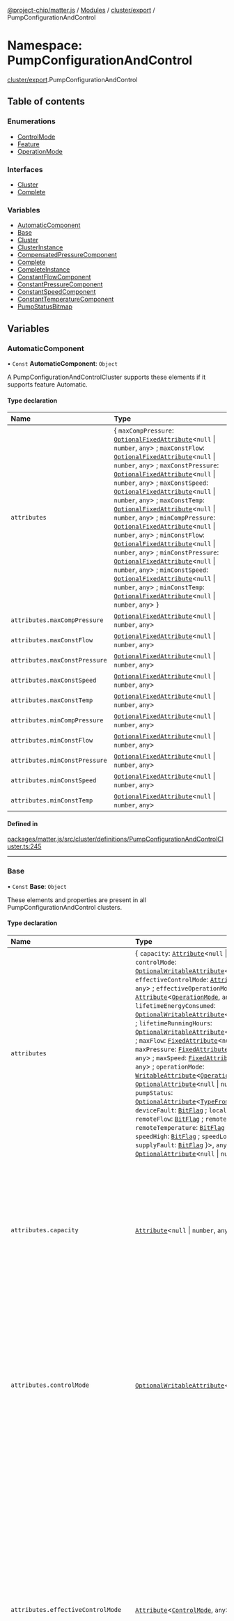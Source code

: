 [@project-chip/matter.js](../README.md) / [Modules](../modules.md) / [cluster/export](cluster_export.md) / PumpConfigurationAndControl

# Namespace: PumpConfigurationAndControl

[cluster/export](cluster_export.md).PumpConfigurationAndControl

## Table of contents

### Enumerations

- [ControlMode](../enums/cluster_export.PumpConfigurationAndControl.ControlMode.md)
- [Feature](../enums/cluster_export.PumpConfigurationAndControl.Feature.md)
- [OperationMode](../enums/cluster_export.PumpConfigurationAndControl.OperationMode.md)

### Interfaces

- [Cluster](../interfaces/cluster_export.PumpConfigurationAndControl.Cluster.md)
- [Complete](../interfaces/cluster_export.PumpConfigurationAndControl.Complete.md)

### Variables

- [AutomaticComponent](cluster_export.PumpConfigurationAndControl.md#automaticcomponent)
- [Base](cluster_export.PumpConfigurationAndControl.md#base)
- [Cluster](cluster_export.PumpConfigurationAndControl.md#cluster)
- [ClusterInstance](cluster_export.PumpConfigurationAndControl.md#clusterinstance)
- [CompensatedPressureComponent](cluster_export.PumpConfigurationAndControl.md#compensatedpressurecomponent)
- [Complete](cluster_export.PumpConfigurationAndControl.md#complete)
- [CompleteInstance](cluster_export.PumpConfigurationAndControl.md#completeinstance)
- [ConstantFlowComponent](cluster_export.PumpConfigurationAndControl.md#constantflowcomponent)
- [ConstantPressureComponent](cluster_export.PumpConfigurationAndControl.md#constantpressurecomponent)
- [ConstantSpeedComponent](cluster_export.PumpConfigurationAndControl.md#constantspeedcomponent)
- [ConstantTemperatureComponent](cluster_export.PumpConfigurationAndControl.md#constanttemperaturecomponent)
- [PumpStatusBitmap](cluster_export.PumpConfigurationAndControl.md#pumpstatusbitmap)

## Variables

### AutomaticComponent

• `Const` **AutomaticComponent**: `Object`

A PumpConfigurationAndControlCluster supports these elements if it supports feature Automatic.

#### Type declaration

| Name | Type |
| :------ | :------ |
| `attributes` | \{ `maxCompPressure`: [`OptionalFixedAttribute`](../interfaces/cluster_export.OptionalFixedAttribute.md)\<``null`` \| `number`, `any`\> ; `maxConstFlow`: [`OptionalFixedAttribute`](../interfaces/cluster_export.OptionalFixedAttribute.md)\<``null`` \| `number`, `any`\> ; `maxConstPressure`: [`OptionalFixedAttribute`](../interfaces/cluster_export.OptionalFixedAttribute.md)\<``null`` \| `number`, `any`\> ; `maxConstSpeed`: [`OptionalFixedAttribute`](../interfaces/cluster_export.OptionalFixedAttribute.md)\<``null`` \| `number`, `any`\> ; `maxConstTemp`: [`OptionalFixedAttribute`](../interfaces/cluster_export.OptionalFixedAttribute.md)\<``null`` \| `number`, `any`\> ; `minCompPressure`: [`OptionalFixedAttribute`](../interfaces/cluster_export.OptionalFixedAttribute.md)\<``null`` \| `number`, `any`\> ; `minConstFlow`: [`OptionalFixedAttribute`](../interfaces/cluster_export.OptionalFixedAttribute.md)\<``null`` \| `number`, `any`\> ; `minConstPressure`: [`OptionalFixedAttribute`](../interfaces/cluster_export.OptionalFixedAttribute.md)\<``null`` \| `number`, `any`\> ; `minConstSpeed`: [`OptionalFixedAttribute`](../interfaces/cluster_export.OptionalFixedAttribute.md)\<``null`` \| `number`, `any`\> ; `minConstTemp`: [`OptionalFixedAttribute`](../interfaces/cluster_export.OptionalFixedAttribute.md)\<``null`` \| `number`, `any`\>  } |
| `attributes.maxCompPressure` | [`OptionalFixedAttribute`](../interfaces/cluster_export.OptionalFixedAttribute.md)\<``null`` \| `number`, `any`\> |
| `attributes.maxConstFlow` | [`OptionalFixedAttribute`](../interfaces/cluster_export.OptionalFixedAttribute.md)\<``null`` \| `number`, `any`\> |
| `attributes.maxConstPressure` | [`OptionalFixedAttribute`](../interfaces/cluster_export.OptionalFixedAttribute.md)\<``null`` \| `number`, `any`\> |
| `attributes.maxConstSpeed` | [`OptionalFixedAttribute`](../interfaces/cluster_export.OptionalFixedAttribute.md)\<``null`` \| `number`, `any`\> |
| `attributes.maxConstTemp` | [`OptionalFixedAttribute`](../interfaces/cluster_export.OptionalFixedAttribute.md)\<``null`` \| `number`, `any`\> |
| `attributes.minCompPressure` | [`OptionalFixedAttribute`](../interfaces/cluster_export.OptionalFixedAttribute.md)\<``null`` \| `number`, `any`\> |
| `attributes.minConstFlow` | [`OptionalFixedAttribute`](../interfaces/cluster_export.OptionalFixedAttribute.md)\<``null`` \| `number`, `any`\> |
| `attributes.minConstPressure` | [`OptionalFixedAttribute`](../interfaces/cluster_export.OptionalFixedAttribute.md)\<``null`` \| `number`, `any`\> |
| `attributes.minConstSpeed` | [`OptionalFixedAttribute`](../interfaces/cluster_export.OptionalFixedAttribute.md)\<``null`` \| `number`, `any`\> |
| `attributes.minConstTemp` | [`OptionalFixedAttribute`](../interfaces/cluster_export.OptionalFixedAttribute.md)\<``null`` \| `number`, `any`\> |

#### Defined in

[packages/matter.js/src/cluster/definitions/PumpConfigurationAndControlCluster.ts:245](https://github.com/project-chip/matter.js/blob/0c058ae17fdba4c0b89b8b13c309011d51782299/packages/matter.js/src/cluster/definitions/PumpConfigurationAndControlCluster.ts#L245)

___

### Base

• `Const` **Base**: `Object`

These elements and properties are present in all PumpConfigurationAndControl clusters.

#### Type declaration

| Name | Type | Description |
| :------ | :------ | :------ |
| `attributes` | \{ `capacity`: [`Attribute`](../interfaces/cluster_export.Attribute.md)\<``null`` \| `number`, `any`\> ; `controlMode`: [`OptionalWritableAttribute`](../interfaces/cluster_export.OptionalWritableAttribute.md)\<[`ControlMode`](../enums/cluster_export.PumpConfigurationAndControl.ControlMode.md), `any`\> ; `effectiveControlMode`: [`Attribute`](../interfaces/cluster_export.Attribute.md)\<[`ControlMode`](../enums/cluster_export.PumpConfigurationAndControl.ControlMode.md), `any`\> ; `effectiveOperationMode`: [`Attribute`](../interfaces/cluster_export.Attribute.md)\<[`OperationMode`](../enums/cluster_export.PumpConfigurationAndControl.OperationMode.md), `any`\> ; `lifetimeEnergyConsumed`: [`OptionalWritableAttribute`](../interfaces/cluster_export.OptionalWritableAttribute.md)\<``null`` \| `number`, `any`\> ; `lifetimeRunningHours`: [`OptionalWritableAttribute`](../interfaces/cluster_export.OptionalWritableAttribute.md)\<``null`` \| `number`, `any`\> ; `maxFlow`: [`FixedAttribute`](../interfaces/cluster_export.FixedAttribute.md)\<``null`` \| `number`, `any`\> ; `maxPressure`: [`FixedAttribute`](../interfaces/cluster_export.FixedAttribute.md)\<``null`` \| `number`, `any`\> ; `maxSpeed`: [`FixedAttribute`](../interfaces/cluster_export.FixedAttribute.md)\<``null`` \| `number`, `any`\> ; `operationMode`: [`WritableAttribute`](../interfaces/cluster_export.WritableAttribute.md)\<[`OperationMode`](../enums/cluster_export.PumpConfigurationAndControl.OperationMode.md), `any`\> ; `power`: [`OptionalAttribute`](../interfaces/cluster_export.OptionalAttribute.md)\<``null`` \| `number`, `any`\> ; `pumpStatus`: [`OptionalAttribute`](../interfaces/cluster_export.OptionalAttribute.md)\<[`TypeFromPartialBitSchema`](schema_export.md#typefrompartialbitschema)\<\{ `deviceFault`: [`BitFlag`](schema_export.md#bitflag) ; `localOverride`: [`BitFlag`](schema_export.md#bitflag) ; `remoteFlow`: [`BitFlag`](schema_export.md#bitflag) ; `remotePressure`: [`BitFlag`](schema_export.md#bitflag) ; `remoteTemperature`: [`BitFlag`](schema_export.md#bitflag) ; `running`: [`BitFlag`](schema_export.md#bitflag) ; `speedHigh`: [`BitFlag`](schema_export.md#bitflag) ; `speedLow`: [`BitFlag`](schema_export.md#bitflag) ; `supplyFault`: [`BitFlag`](schema_export.md#bitflag)  }\>, `any`\> ; `speed`: [`OptionalAttribute`](../interfaces/cluster_export.OptionalAttribute.md)\<``null`` \| `number`, `any`\>  } | - |
| `attributes.capacity` | [`Attribute`](../interfaces/cluster_export.Attribute.md)\<``null`` \| `number`, `any`\> | This attribute specifies the actual capacity of the pump as a percentage of the effective maximum setpoint value. It is updated dynamically as the speed of the pump changes. If the value is not available (the measurement or estimation of the speed is done in the pump), this attribute will indicate the null value. Valid range is 0 % to 163.835% (0.005 % granularity). Although this attribute is a signed value, values of capacity less than zero have no physical meaning. **`See`** MatterSpecification.v11.Cluster § 4.2.7.17 |
| `attributes.controlMode` | [`OptionalWritableAttribute`](../interfaces/cluster_export.OptionalWritableAttribute.md)\<[`ControlMode`](../enums/cluster_export.PumpConfigurationAndControl.ControlMode.md), `any`\> | This attribute specifies the control mode of the pump as defined in ControlModeEnum. See the OperationMode attribute for a detailed description of the operation and control of the pump. ControlMode may be changed at any time, even when the pump is running. The behavior of the pump at the point of changing is vendor-specific. In the case a device does not support a specific control mode, the write interaction to this attribute with an unsupported control mode value shall be ignored and a response containing the status of CONSTRAINT_ERROR shall be returned. **`See`** MatterSpecification.v11.Cluster § 4.2.7.23 |
| `attributes.effectiveControlMode` | [`Attribute`](../interfaces/cluster_export.Attribute.md)\<[`ControlMode`](../enums/cluster_export.PumpConfigurationAndControl.ControlMode.md), `any`\> | This attribute specifies the current effective control mode of the pump as defined in ControlModeEnum. This attribute contains the control mode that currently applies to the pump. It will have the value of the ControlMode attribute, unless one of the following points are true: • The ControlMode attribute is set to Automatic. In this case, the value of the EffectiveControlMode shall match the behavior of the pump. • A remote sensor is used as the sensor for regulation of the pump. In this case, EffectiveControlMode will display ConstantPressure, ConstantFlow or ConstantTemperature if the remote sensor is a pressure sensor, a flow sensor or a temperature sensor respectively, regardless of the value of the ControlMode attribute. In case the ControlMode attribute is not included on the device and no remote sensors are connected, the value of the EffectiveControlMode shall match the vendor-specific behavior of the pump. See OperationMode and ControlMode attributes for detailed a description of the operation and control of the pump. **`See`** MatterSpecification.v11.Cluster § 4.2.7.16 |
| `attributes.effectiveOperationMode` | [`Attribute`](../interfaces/cluster_export.Attribute.md)\<[`OperationMode`](../enums/cluster_export.PumpConfigurationAndControl.OperationMode.md), `any`\> | This attribute specifies current effective operation mode of the pump as defined in OperationModeEnum. The value of the EffectiveOperationMode attribute is the same as the OperationMode attribute, unless one of the following points are true: • The pump is physically set to run with the local settings • The LocalOverride bit in the PumpStatus attribute is set, See OperationMode and ControlMode attributes for a detailed description of the operation and control of the pump. **`See`** MatterSpecification.v11.Cluster § 4.2.7.15 |
| `attributes.lifetimeEnergyConsumed` | [`OptionalWritableAttribute`](../interfaces/cluster_export.OptionalWritableAttribute.md)\<``null`` \| `number`, `any`\> | This attribute specifies the accumulated energy consumption of the pump through the entire lifetime of the pump in kWh. The value of the LifetimeEnergyConsumed attribute is updated dynamically as the energy consumption of the pump increases. If LifetimeEnergyConsumed rises above maximum value it “rolls over” and starts at 0 (zero). This attribute is writeable, in order to allow setting to an appropriate value after maintenance. Valid range is 0 kWh to 4,294,967,294 kWh. This attribute shall be null if the value is unknown. **`See`** MatterSpecification.v11.Cluster § 4.2.7.21 |
| `attributes.lifetimeRunningHours` | [`OptionalWritableAttribute`](../interfaces/cluster_export.OptionalWritableAttribute.md)\<``null`` \| `number`, `any`\> | This attribute specifies the accumulated number of hours that the pump has been powered and the motor has been running. It is updated dynamically as it increases. It is preserved over power cycles of the pump. If LifeTimeRunningHours rises above maximum value it “rolls over” and starts at 0 (zero). This attribute is writeable, in order to allow setting to an appropriate value after maintenance. If the value is not available, this attribute will indicate the null value. Valid range is 0 to 16,777,214 hrs. **`See`** MatterSpecification.v11.Cluster § 4.2.7.19 |
| `attributes.maxFlow` | [`FixedAttribute`](../interfaces/cluster_export.FixedAttribute.md)\<``null`` \| `number`, `any`\> | This attribute specifies the maximum flow the pump can achieve. It is a physical limit, and does not apply to any specific control mode or operation mode. Valid range is 0 m/h to 6,553.4 m/h (steps of 0.1 m/h). This attribute shall be null if the value is invalid. **`See`** MatterSpecification.v11.Cluster § 4.2.7.3 |
| `attributes.maxPressure` | [`FixedAttribute`](../interfaces/cluster_export.FixedAttribute.md)\<``null`` \| `number`, `any`\> | This attribute specifies the maximum pressure the pump can achieve. It is a physical limit, and does not apply to any specific control mode or operation mode. Valid range is -3,276.7 kPa to 3,276.7 kPa (steps of 0.1 kPa). This attribute shall be null if the value is invalid. **`See`** MatterSpecification.v11.Cluster § 4.2.7.1 |
| `attributes.maxSpeed` | [`FixedAttribute`](../interfaces/cluster_export.FixedAttribute.md)\<``null`` \| `number`, `any`\> | This attribute specifies the maximum speed the pump can achieve. It is a physical limit, and does not apply to any specific control mode or operation mode. Valid range is 0 to 65,534 RPM (steps of 1 RPM). This attribute shall be null if the value is invalid. **`See`** MatterSpecification.v11.Cluster § 4.2.7.2 |
| `attributes.operationMode` | [`WritableAttribute`](../interfaces/cluster_export.WritableAttribute.md)\<[`OperationMode`](../enums/cluster_export.PumpConfigurationAndControl.OperationMode.md), `any`\> | This attribute specifies the operation mode of the pump as defined in OperationModeEnum. The actual operating mode of the pump is a result of the setting of the attributes OperationMode, ControlMode and the optional connection of a remote sensor. The operation and control is prioritized as shown in the scheme below: Priority Scheme of Pump Operation and Control If this attribute is Maximum, Minimum or Local, the OperationMode attribute decides how the pump is operated. If this attribute is Normal and a remote sensor is connected to the pump, the type of the remote sensor decides the control mode of the pump. A connected remote pressure sensor will make the pump run in control mode Constant pressure and vice versa for flow and temperature type sensors. This is regardless of the setting of the ControlMode attribute. If this attribute is Normal and no remote sensor is connected, the control mode of the pump is decided by the ControlMode attribute. OperationMode may be changed at any time, even when the pump is running. The behavior of the pump at the point of changing the value of this attribute is vendor-specific. In the case a device does not support a specific operation mode, the write interaction to this attribute with an unsupported operation mode value shall be ignored and a response containing the status of CONSTRAINT_ERROR shall be returned. **`See`** MatterSpecification.v11.Cluster § 4.2.7.22 |
| `attributes.power` | [`OptionalAttribute`](../interfaces/cluster_export.OptionalAttribute.md)\<``null`` \| `number`, `any`\> | This attribute specifies the actual power consumption of the pump in Watts. The value of this attribute is updated dynamically as the power consumption of the pump changes. This attribute is read only. If the value is not available (the measurement of power consumption is not done in the pump), this attribute will indicate the null value. Valid range is 0 to 16,777,214 Watts. **`See`** MatterSpecification.v11.Cluster § 4.2.7.20 |
| `attributes.pumpStatus` | [`OptionalAttribute`](../interfaces/cluster_export.OptionalAttribute.md)\<[`TypeFromPartialBitSchema`](schema_export.md#typefrompartialbitschema)\<\{ `deviceFault`: [`BitFlag`](schema_export.md#bitflag) ; `localOverride`: [`BitFlag`](schema_export.md#bitflag) ; `remoteFlow`: [`BitFlag`](schema_export.md#bitflag) ; `remotePressure`: [`BitFlag`](schema_export.md#bitflag) ; `remoteTemperature`: [`BitFlag`](schema_export.md#bitflag) ; `running`: [`BitFlag`](schema_export.md#bitflag) ; `speedHigh`: [`BitFlag`](schema_export.md#bitflag) ; `speedLow`: [`BitFlag`](schema_export.md#bitflag) ; `supplyFault`: [`BitFlag`](schema_export.md#bitflag)  }\>, `any`\> | This attribute specifies the activity status of the pump functions as listed in PumpStatusBitmap. Where a pump controller function is active, the corresponding bit shall be set to 1. Where a pump controller function is not active, the corresponding bit shall be set to 0. **`See`** MatterSpecification.v11.Cluster § 4.2.7.14 |
| `attributes.speed` | [`OptionalAttribute`](../interfaces/cluster_export.OptionalAttribute.md)\<``null`` \| `number`, `any`\> | This attribute specifies the actual speed of the pump measured in RPM. It is updated dynamically as the speed of the pump changes. If the value is not available (the measurement or estimation of the speed is done in the pump), this attribute will indicate the null value. Valid range is 0 to 65.534 RPM. **`See`** MatterSpecification.v11.Cluster § 4.2.7.18 |
| `events` | \{ `airDetection`: [`OptionalEvent`](../interfaces/cluster_export.OptionalEvent.md)\<`void`, `any`\> ; `dryRunning`: [`OptionalEvent`](../interfaces/cluster_export.OptionalEvent.md)\<`void`, `any`\> ; `electronicFatalFailure`: [`OptionalEvent`](../interfaces/cluster_export.OptionalEvent.md)\<`void`, `any`\> ; `electronicNonFatalFailure`: [`OptionalEvent`](../interfaces/cluster_export.OptionalEvent.md)\<`void`, `any`\> ; `electronicTemperatureHigh`: [`OptionalEvent`](../interfaces/cluster_export.OptionalEvent.md)\<`void`, `any`\> ; `generalFault`: [`OptionalEvent`](../interfaces/cluster_export.OptionalEvent.md)\<`void`, `any`\> ; `leakage`: [`OptionalEvent`](../interfaces/cluster_export.OptionalEvent.md)\<`void`, `any`\> ; `motorTemperatureHigh`: [`OptionalEvent`](../interfaces/cluster_export.OptionalEvent.md)\<`void`, `any`\> ; `powerMissingPhase`: [`OptionalEvent`](../interfaces/cluster_export.OptionalEvent.md)\<`void`, `any`\> ; `pumpBlocked`: [`OptionalEvent`](../interfaces/cluster_export.OptionalEvent.md)\<`void`, `any`\> ; `pumpMotorFatalFailure`: [`OptionalEvent`](../interfaces/cluster_export.OptionalEvent.md)\<`void`, `any`\> ; `sensorFailure`: [`OptionalEvent`](../interfaces/cluster_export.OptionalEvent.md)\<`void`, `any`\> ; `supplyVoltageHigh`: [`OptionalEvent`](../interfaces/cluster_export.OptionalEvent.md)\<`void`, `any`\> ; `supplyVoltageLow`: [`OptionalEvent`](../interfaces/cluster_export.OptionalEvent.md)\<`void`, `any`\> ; `systemPressureHigh`: [`OptionalEvent`](../interfaces/cluster_export.OptionalEvent.md)\<`void`, `any`\> ; `systemPressureLow`: [`OptionalEvent`](../interfaces/cluster_export.OptionalEvent.md)\<`void`, `any`\> ; `turbineOperation`: [`OptionalEvent`](../interfaces/cluster_export.OptionalEvent.md)\<`void`, `any`\>  } | - |
| `events.airDetection` | [`OptionalEvent`](../interfaces/cluster_export.OptionalEvent.md)\<`void`, `any`\> | **`See`** MatterSpecification.v11.Cluster § 4.2.8 |
| `events.dryRunning` | [`OptionalEvent`](../interfaces/cluster_export.OptionalEvent.md)\<`void`, `any`\> | **`See`** MatterSpecification.v11.Cluster § 4.2.8 |
| `events.electronicFatalFailure` | [`OptionalEvent`](../interfaces/cluster_export.OptionalEvent.md)\<`void`, `any`\> | **`See`** MatterSpecification.v11.Cluster § 4.2.8 |
| `events.electronicNonFatalFailure` | [`OptionalEvent`](../interfaces/cluster_export.OptionalEvent.md)\<`void`, `any`\> | **`See`** MatterSpecification.v11.Cluster § 4.2.8 |
| `events.electronicTemperatureHigh` | [`OptionalEvent`](../interfaces/cluster_export.OptionalEvent.md)\<`void`, `any`\> | **`See`** MatterSpecification.v11.Cluster § 4.2.8 |
| `events.generalFault` | [`OptionalEvent`](../interfaces/cluster_export.OptionalEvent.md)\<`void`, `any`\> | **`See`** MatterSpecification.v11.Cluster § 4.2.8 |
| `events.leakage` | [`OptionalEvent`](../interfaces/cluster_export.OptionalEvent.md)\<`void`, `any`\> | **`See`** MatterSpecification.v11.Cluster § 4.2.8 |
| `events.motorTemperatureHigh` | [`OptionalEvent`](../interfaces/cluster_export.OptionalEvent.md)\<`void`, `any`\> | **`See`** MatterSpecification.v11.Cluster § 4.2.8 |
| `events.powerMissingPhase` | [`OptionalEvent`](../interfaces/cluster_export.OptionalEvent.md)\<`void`, `any`\> | **`See`** MatterSpecification.v11.Cluster § 4.2.8 |
| `events.pumpBlocked` | [`OptionalEvent`](../interfaces/cluster_export.OptionalEvent.md)\<`void`, `any`\> | **`See`** MatterSpecification.v11.Cluster § 4.2.8 |
| `events.pumpMotorFatalFailure` | [`OptionalEvent`](../interfaces/cluster_export.OptionalEvent.md)\<`void`, `any`\> | **`See`** MatterSpecification.v11.Cluster § 4.2.8 |
| `events.sensorFailure` | [`OptionalEvent`](../interfaces/cluster_export.OptionalEvent.md)\<`void`, `any`\> | **`See`** MatterSpecification.v11.Cluster § 4.2.8 |
| `events.supplyVoltageHigh` | [`OptionalEvent`](../interfaces/cluster_export.OptionalEvent.md)\<`void`, `any`\> | **`See`** MatterSpecification.v11.Cluster § 4.2.8 |
| `events.supplyVoltageLow` | [`OptionalEvent`](../interfaces/cluster_export.OptionalEvent.md)\<`void`, `any`\> | **`See`** MatterSpecification.v11.Cluster § 4.2.8 |
| `events.systemPressureHigh` | [`OptionalEvent`](../interfaces/cluster_export.OptionalEvent.md)\<`void`, `any`\> | **`See`** MatterSpecification.v11.Cluster § 4.2.8 |
| `events.systemPressureLow` | [`OptionalEvent`](../interfaces/cluster_export.OptionalEvent.md)\<`void`, `any`\> | **`See`** MatterSpecification.v11.Cluster § 4.2.8 |
| `events.turbineOperation` | [`OptionalEvent`](../interfaces/cluster_export.OptionalEvent.md)\<`void`, `any`\> | **`See`** MatterSpecification.v11.Cluster § 4.2.8 |
| `extensions` | readonly [\{ `component`: \{ `attributes`: \{ `maxConstPressure`: [`FixedAttribute`](../interfaces/cluster_export.FixedAttribute.md)\<``null`` \| `number`, `any`\> ; `minConstPressure`: [`FixedAttribute`](../interfaces/cluster_export.FixedAttribute.md)\<``null`` \| `number`, `any`\>  }  } = ConstantPressureComponent; `flags`: \{ `constantPressure`: ``true`` = true }  }, \{ `component`: \{ `attributes`: \{ `maxCompPressure`: [`OptionalFixedAttribute`](../interfaces/cluster_export.OptionalFixedAttribute.md)\<``null`` \| `number`, `any`\> ; `maxConstFlow`: [`OptionalFixedAttribute`](../interfaces/cluster_export.OptionalFixedAttribute.md)\<``null`` \| `number`, `any`\> ; `maxConstPressure`: [`OptionalFixedAttribute`](../interfaces/cluster_export.OptionalFixedAttribute.md)\<``null`` \| `number`, `any`\> ; `maxConstSpeed`: [`OptionalFixedAttribute`](../interfaces/cluster_export.OptionalFixedAttribute.md)\<``null`` \| `number`, `any`\> ; `maxConstTemp`: [`OptionalFixedAttribute`](../interfaces/cluster_export.OptionalFixedAttribute.md)\<``null`` \| `number`, `any`\> ; `minCompPressure`: [`OptionalFixedAttribute`](../interfaces/cluster_export.OptionalFixedAttribute.md)\<``null`` \| `number`, `any`\> ; `minConstFlow`: [`OptionalFixedAttribute`](../interfaces/cluster_export.OptionalFixedAttribute.md)\<``null`` \| `number`, `any`\> ; `minConstPressure`: [`OptionalFixedAttribute`](../interfaces/cluster_export.OptionalFixedAttribute.md)\<``null`` \| `number`, `any`\> ; `minConstSpeed`: [`OptionalFixedAttribute`](../interfaces/cluster_export.OptionalFixedAttribute.md)\<``null`` \| `number`, `any`\> ; `minConstTemp`: [`OptionalFixedAttribute`](../interfaces/cluster_export.OptionalFixedAttribute.md)\<``null`` \| `number`, `any`\>  }  } = AutomaticComponent; `flags`: \{ `automatic`: ``true`` = true }  }, \{ `component`: \{ `attributes`: \{ `maxCompPressure`: [`FixedAttribute`](../interfaces/cluster_export.FixedAttribute.md)\<``null`` \| `number`, `any`\> ; `minCompPressure`: [`FixedAttribute`](../interfaces/cluster_export.FixedAttribute.md)\<``null`` \| `number`, `any`\>  }  } = CompensatedPressureComponent; `flags`: \{ `compensatedPressure`: ``true`` = true }  }, \{ `component`: \{ `attributes`: \{ `maxConstSpeed`: [`FixedAttribute`](../interfaces/cluster_export.FixedAttribute.md)\<``null`` \| `number`, `any`\> ; `minConstSpeed`: [`FixedAttribute`](../interfaces/cluster_export.FixedAttribute.md)\<``null`` \| `number`, `any`\>  }  } = ConstantSpeedComponent; `flags`: \{ `constantSpeed`: ``true`` = true }  }, \{ `component`: \{ `attributes`: \{ `maxConstFlow`: [`FixedAttribute`](../interfaces/cluster_export.FixedAttribute.md)\<``null`` \| `number`, `any`\> ; `minConstFlow`: [`FixedAttribute`](../interfaces/cluster_export.FixedAttribute.md)\<``null`` \| `number`, `any`\>  }  } = ConstantFlowComponent; `flags`: \{ `constantFlow`: ``true`` = true }  }, \{ `component`: \{ `attributes`: \{ `maxConstTemp`: [`FixedAttribute`](../interfaces/cluster_export.FixedAttribute.md)\<``null`` \| `number`, `any`\> ; `minConstTemp`: [`FixedAttribute`](../interfaces/cluster_export.FixedAttribute.md)\<``null`` \| `number`, `any`\>  }  } = ConstantTemperatureComponent; `flags`: \{ `constantTemperature`: ``true`` = true }  }, \{ `component`: ``false`` = false; `flags`: \{ `compensatedPressure`: ``false`` = false; `constantFlow`: ``false`` = false; `constantPressure`: ``false`` = false; `constantSpeed`: ``false`` = false; `constantTemperature`: ``false`` = false }  }] | This metadata controls which PumpConfigurationAndControlCluster elements matter.js activates for specific feature combinations. |
| `features` | \{ `automatic`: [`BitFlag`](schema_export.md#bitflag) ; `compensatedPressure`: [`BitFlag`](schema_export.md#bitflag) ; `constantFlow`: [`BitFlag`](schema_export.md#bitflag) ; `constantPressure`: [`BitFlag`](schema_export.md#bitflag) ; `constantSpeed`: [`BitFlag`](schema_export.md#bitflag) ; `constantTemperature`: [`BitFlag`](schema_export.md#bitflag) ; `localOperation`: [`BitFlag`](schema_export.md#bitflag)  } | - |
| `features.automatic` | [`BitFlag`](schema_export.md#bitflag) | Automatic Supports operating in automatic mode |
| `features.compensatedPressure` | [`BitFlag`](schema_export.md#bitflag) | CompensatedPressure Supports operating in compensated pressure mode |
| `features.constantFlow` | [`BitFlag`](schema_export.md#bitflag) | ConstantFlow Supports operating in constant flow mode |
| `features.constantPressure` | [`BitFlag`](schema_export.md#bitflag) | ConstantPressure Supports operating in constant pressure mode |
| `features.constantSpeed` | [`BitFlag`](schema_export.md#bitflag) | ConstantSpeed Supports operating in constant speed mode |
| `features.constantTemperature` | [`BitFlag`](schema_export.md#bitflag) | ConstantTemperature Supports operating in constant temperature mode |
| `features.localOperation` | [`BitFlag`](schema_export.md#bitflag) | LocalOperation Supports operating using local settings |
| `id` | ``512`` | - |
| `name` | ``"PumpConfigurationAndControl"`` | - |
| `revision` | ``4`` | - |

#### Defined in

[packages/matter.js/src/cluster/definitions/PumpConfigurationAndControlCluster.ts:536](https://github.com/project-chip/matter.js/blob/0c058ae17fdba4c0b89b8b13c309011d51782299/packages/matter.js/src/cluster/definitions/PumpConfigurationAndControlCluster.ts#L536)

___

### Cluster

• **Cluster**: [`Cluster`](../interfaces/cluster_export.PumpConfigurationAndControl.Cluster.md)

#### Defined in

[packages/matter.js/src/cluster/definitions/PumpConfigurationAndControlCluster.ts:942](https://github.com/project-chip/matter.js/blob/0c058ae17fdba4c0b89b8b13c309011d51782299/packages/matter.js/src/cluster/definitions/PumpConfigurationAndControlCluster.ts#L942)

[packages/matter.js/src/cluster/definitions/PumpConfigurationAndControlCluster.ts:944](https://github.com/project-chip/matter.js/blob/0c058ae17fdba4c0b89b8b13c309011d51782299/packages/matter.js/src/cluster/definitions/PumpConfigurationAndControlCluster.ts#L944)

___

### ClusterInstance

• `Const` **ClusterInstance**: [`ExtensibleOnly`](../interfaces/cluster_export.MutableCluster.ExtensibleOnly.md)\<\{ `attributes`: \{ `capacity`: [`Attribute`](../interfaces/cluster_export.Attribute.md)\<``null`` \| `number`, `any`\> ; `controlMode`: [`OptionalWritableAttribute`](../interfaces/cluster_export.OptionalWritableAttribute.md)\<[`ControlMode`](../enums/cluster_export.PumpConfigurationAndControl.ControlMode.md), `any`\> ; `effectiveControlMode`: [`Attribute`](../interfaces/cluster_export.Attribute.md)\<[`ControlMode`](../enums/cluster_export.PumpConfigurationAndControl.ControlMode.md), `any`\> ; `effectiveOperationMode`: [`Attribute`](../interfaces/cluster_export.Attribute.md)\<[`OperationMode`](../enums/cluster_export.PumpConfigurationAndControl.OperationMode.md), `any`\> ; `lifetimeEnergyConsumed`: [`OptionalWritableAttribute`](../interfaces/cluster_export.OptionalWritableAttribute.md)\<``null`` \| `number`, `any`\> ; `lifetimeRunningHours`: [`OptionalWritableAttribute`](../interfaces/cluster_export.OptionalWritableAttribute.md)\<``null`` \| `number`, `any`\> ; `maxFlow`: [`FixedAttribute`](../interfaces/cluster_export.FixedAttribute.md)\<``null`` \| `number`, `any`\> ; `maxPressure`: [`FixedAttribute`](../interfaces/cluster_export.FixedAttribute.md)\<``null`` \| `number`, `any`\> ; `maxSpeed`: [`FixedAttribute`](../interfaces/cluster_export.FixedAttribute.md)\<``null`` \| `number`, `any`\> ; `operationMode`: [`WritableAttribute`](../interfaces/cluster_export.WritableAttribute.md)\<[`OperationMode`](../enums/cluster_export.PumpConfigurationAndControl.OperationMode.md), `any`\> ; `power`: [`OptionalAttribute`](../interfaces/cluster_export.OptionalAttribute.md)\<``null`` \| `number`, `any`\> ; `pumpStatus`: [`OptionalAttribute`](../interfaces/cluster_export.OptionalAttribute.md)\<[`TypeFromPartialBitSchema`](schema_export.md#typefrompartialbitschema)\<\{ `deviceFault`: [`BitFlag`](schema_export.md#bitflag) ; `localOverride`: [`BitFlag`](schema_export.md#bitflag) ; `remoteFlow`: [`BitFlag`](schema_export.md#bitflag) ; `remotePressure`: [`BitFlag`](schema_export.md#bitflag) ; `remoteTemperature`: [`BitFlag`](schema_export.md#bitflag) ; `running`: [`BitFlag`](schema_export.md#bitflag) ; `speedHigh`: [`BitFlag`](schema_export.md#bitflag) ; `speedLow`: [`BitFlag`](schema_export.md#bitflag) ; `supplyFault`: [`BitFlag`](schema_export.md#bitflag)  }\>, `any`\> ; `speed`: [`OptionalAttribute`](../interfaces/cluster_export.OptionalAttribute.md)\<``null`` \| `number`, `any`\>  } ; `events`: \{ `airDetection`: [`OptionalEvent`](../interfaces/cluster_export.OptionalEvent.md)\<`void`, `any`\> ; `dryRunning`: [`OptionalEvent`](../interfaces/cluster_export.OptionalEvent.md)\<`void`, `any`\> ; `electronicFatalFailure`: [`OptionalEvent`](../interfaces/cluster_export.OptionalEvent.md)\<`void`, `any`\> ; `electronicNonFatalFailure`: [`OptionalEvent`](../interfaces/cluster_export.OptionalEvent.md)\<`void`, `any`\> ; `electronicTemperatureHigh`: [`OptionalEvent`](../interfaces/cluster_export.OptionalEvent.md)\<`void`, `any`\> ; `generalFault`: [`OptionalEvent`](../interfaces/cluster_export.OptionalEvent.md)\<`void`, `any`\> ; `leakage`: [`OptionalEvent`](../interfaces/cluster_export.OptionalEvent.md)\<`void`, `any`\> ; `motorTemperatureHigh`: [`OptionalEvent`](../interfaces/cluster_export.OptionalEvent.md)\<`void`, `any`\> ; `powerMissingPhase`: [`OptionalEvent`](../interfaces/cluster_export.OptionalEvent.md)\<`void`, `any`\> ; `pumpBlocked`: [`OptionalEvent`](../interfaces/cluster_export.OptionalEvent.md)\<`void`, `any`\> ; `pumpMotorFatalFailure`: [`OptionalEvent`](../interfaces/cluster_export.OptionalEvent.md)\<`void`, `any`\> ; `sensorFailure`: [`OptionalEvent`](../interfaces/cluster_export.OptionalEvent.md)\<`void`, `any`\> ; `supplyVoltageHigh`: [`OptionalEvent`](../interfaces/cluster_export.OptionalEvent.md)\<`void`, `any`\> ; `supplyVoltageLow`: [`OptionalEvent`](../interfaces/cluster_export.OptionalEvent.md)\<`void`, `any`\> ; `systemPressureHigh`: [`OptionalEvent`](../interfaces/cluster_export.OptionalEvent.md)\<`void`, `any`\> ; `systemPressureLow`: [`OptionalEvent`](../interfaces/cluster_export.OptionalEvent.md)\<`void`, `any`\> ; `turbineOperation`: [`OptionalEvent`](../interfaces/cluster_export.OptionalEvent.md)\<`void`, `any`\>  } ; `extensions`: readonly [\{ `component`: \{ `attributes`: \{ `maxConstPressure`: [`FixedAttribute`](../interfaces/cluster_export.FixedAttribute.md)\<``null`` \| `number`, `any`\> ; `minConstPressure`: [`FixedAttribute`](../interfaces/cluster_export.FixedAttribute.md)\<``null`` \| `number`, `any`\>  }  } = ConstantPressureComponent; `flags`: \{ `constantPressure`: ``true`` = true }  }, \{ `component`: \{ `attributes`: \{ `maxCompPressure`: [`OptionalFixedAttribute`](../interfaces/cluster_export.OptionalFixedAttribute.md)\<``null`` \| `number`, `any`\> ; `maxConstFlow`: [`OptionalFixedAttribute`](../interfaces/cluster_export.OptionalFixedAttribute.md)\<``null`` \| `number`, `any`\> ; `maxConstPressure`: [`OptionalFixedAttribute`](../interfaces/cluster_export.OptionalFixedAttribute.md)\<``null`` \| `number`, `any`\> ; `maxConstSpeed`: [`OptionalFixedAttribute`](../interfaces/cluster_export.OptionalFixedAttribute.md)\<``null`` \| `number`, `any`\> ; `maxConstTemp`: [`OptionalFixedAttribute`](../interfaces/cluster_export.OptionalFixedAttribute.md)\<``null`` \| `number`, `any`\> ; `minCompPressure`: [`OptionalFixedAttribute`](../interfaces/cluster_export.OptionalFixedAttribute.md)\<``null`` \| `number`, `any`\> ; `minConstFlow`: [`OptionalFixedAttribute`](../interfaces/cluster_export.OptionalFixedAttribute.md)\<``null`` \| `number`, `any`\> ; `minConstPressure`: [`OptionalFixedAttribute`](../interfaces/cluster_export.OptionalFixedAttribute.md)\<``null`` \| `number`, `any`\> ; `minConstSpeed`: [`OptionalFixedAttribute`](../interfaces/cluster_export.OptionalFixedAttribute.md)\<``null`` \| `number`, `any`\> ; `minConstTemp`: [`OptionalFixedAttribute`](../interfaces/cluster_export.OptionalFixedAttribute.md)\<``null`` \| `number`, `any`\>  }  } = AutomaticComponent; `flags`: \{ `automatic`: ``true`` = true }  }, \{ `component`: \{ `attributes`: \{ `maxCompPressure`: [`FixedAttribute`](../interfaces/cluster_export.FixedAttribute.md)\<``null`` \| `number`, `any`\> ; `minCompPressure`: [`FixedAttribute`](../interfaces/cluster_export.FixedAttribute.md)\<``null`` \| `number`, `any`\>  }  } = CompensatedPressureComponent; `flags`: \{ `compensatedPressure`: ``true`` = true }  }, \{ `component`: \{ `attributes`: \{ `maxConstSpeed`: [`FixedAttribute`](../interfaces/cluster_export.FixedAttribute.md)\<``null`` \| `number`, `any`\> ; `minConstSpeed`: [`FixedAttribute`](../interfaces/cluster_export.FixedAttribute.md)\<``null`` \| `number`, `any`\>  }  } = ConstantSpeedComponent; `flags`: \{ `constantSpeed`: ``true`` = true }  }, \{ `component`: \{ `attributes`: \{ `maxConstFlow`: [`FixedAttribute`](../interfaces/cluster_export.FixedAttribute.md)\<``null`` \| `number`, `any`\> ; `minConstFlow`: [`FixedAttribute`](../interfaces/cluster_export.FixedAttribute.md)\<``null`` \| `number`, `any`\>  }  } = ConstantFlowComponent; `flags`: \{ `constantFlow`: ``true`` = true }  }, \{ `component`: \{ `attributes`: \{ `maxConstTemp`: [`FixedAttribute`](../interfaces/cluster_export.FixedAttribute.md)\<``null`` \| `number`, `any`\> ; `minConstTemp`: [`FixedAttribute`](../interfaces/cluster_export.FixedAttribute.md)\<``null`` \| `number`, `any`\>  }  } = ConstantTemperatureComponent; `flags`: \{ `constantTemperature`: ``true`` = true }  }, \{ `component`: ``false`` = false; `flags`: \{ `compensatedPressure`: ``false`` = false; `constantFlow`: ``false`` = false; `constantPressure`: ``false`` = false; `constantSpeed`: ``false`` = false; `constantTemperature`: ``false`` = false }  }] ; `features`: \{ `automatic`: [`BitFlag`](schema_export.md#bitflag) ; `compensatedPressure`: [`BitFlag`](schema_export.md#bitflag) ; `constantFlow`: [`BitFlag`](schema_export.md#bitflag) ; `constantPressure`: [`BitFlag`](schema_export.md#bitflag) ; `constantSpeed`: [`BitFlag`](schema_export.md#bitflag) ; `constantTemperature`: [`BitFlag`](schema_export.md#bitflag) ; `localOperation`: [`BitFlag`](schema_export.md#bitflag)  } ; `id`: ``512`` = 0x200; `name`: ``"PumpConfigurationAndControl"`` = "PumpConfigurationAndControl"; `revision`: ``4`` = 4 }\>

**`See`**

[Cluster](cluster_export.PumpConfigurationAndControl.md#cluster)

#### Defined in

[packages/matter.js/src/cluster/definitions/PumpConfigurationAndControlCluster.ts:927](https://github.com/project-chip/matter.js/blob/0c058ae17fdba4c0b89b8b13c309011d51782299/packages/matter.js/src/cluster/definitions/PumpConfigurationAndControlCluster.ts#L927)

___

### CompensatedPressureComponent

• `Const` **CompensatedPressureComponent**: `Object`

A PumpConfigurationAndControlCluster supports these elements if it supports feature CompensatedPressure.

#### Type declaration

| Name | Type |
| :------ | :------ |
| `attributes` | \{ `maxCompPressure`: [`FixedAttribute`](../interfaces/cluster_export.FixedAttribute.md)\<``null`` \| `number`, `any`\> ; `minCompPressure`: [`FixedAttribute`](../interfaces/cluster_export.FixedAttribute.md)\<``null`` \| `number`, `any`\>  } |
| `attributes.maxCompPressure` | [`FixedAttribute`](../interfaces/cluster_export.FixedAttribute.md)\<``null`` \| `number`, `any`\> |
| `attributes.minCompPressure` | [`FixedAttribute`](../interfaces/cluster_export.FixedAttribute.md)\<``null`` \| `number`, `any`\> |

#### Defined in

[packages/matter.js/src/cluster/definitions/PumpConfigurationAndControlCluster.ts:363](https://github.com/project-chip/matter.js/blob/0c058ae17fdba4c0b89b8b13c309011d51782299/packages/matter.js/src/cluster/definitions/PumpConfigurationAndControlCluster.ts#L363)

___

### Complete

• **Complete**: [`Complete`](../interfaces/cluster_export.PumpConfigurationAndControl.Complete.md)

#### Defined in

[packages/matter.js/src/cluster/definitions/PumpConfigurationAndControlCluster.ts:1014](https://github.com/project-chip/matter.js/blob/0c058ae17fdba4c0b89b8b13c309011d51782299/packages/matter.js/src/cluster/definitions/PumpConfigurationAndControlCluster.ts#L1014)

[packages/matter.js/src/cluster/definitions/PumpConfigurationAndControlCluster.ts:1016](https://github.com/project-chip/matter.js/blob/0c058ae17fdba4c0b89b8b13c309011d51782299/packages/matter.js/src/cluster/definitions/PumpConfigurationAndControlCluster.ts#L1016)

___

### CompleteInstance

• `Const` **CompleteInstance**: [`MutableCluster`](../interfaces/cluster_export.MutableCluster-1.md)\<\{ `attributes`: \{ `capacity`: [`Attribute`](../interfaces/cluster_export.Attribute.md)\<``null`` \| `number`, `any`\> ; `controlMode`: [`OptionalWritableAttribute`](../interfaces/cluster_export.OptionalWritableAttribute.md)\<[`ControlMode`](../enums/cluster_export.PumpConfigurationAndControl.ControlMode.md), `any`\> ; `effectiveControlMode`: [`Attribute`](../interfaces/cluster_export.Attribute.md)\<[`ControlMode`](../enums/cluster_export.PumpConfigurationAndControl.ControlMode.md), `any`\> ; `effectiveOperationMode`: [`Attribute`](../interfaces/cluster_export.Attribute.md)\<[`OperationMode`](../enums/cluster_export.PumpConfigurationAndControl.OperationMode.md), `any`\> ; `lifetimeEnergyConsumed`: [`OptionalWritableAttribute`](../interfaces/cluster_export.OptionalWritableAttribute.md)\<``null`` \| `number`, `any`\> ; `lifetimeRunningHours`: [`OptionalWritableAttribute`](../interfaces/cluster_export.OptionalWritableAttribute.md)\<``null`` \| `number`, `any`\> ; `maxCompPressure`: [`OptionalFixedAttribute`](../interfaces/cluster_export.OptionalFixedAttribute.md)\<``null`` \| `number`, `any`\> & \{ `isConditional`: ``true`` = true; `mandatoryIf`: [] \| [\{ `compensatedPressure`: `boolean` = true }] ; `optional`: ``true`` = true; `optionalIf`: [] \| [\{ `automatic`: `boolean` = true }]  } ; `maxConstFlow`: [`OptionalFixedAttribute`](../interfaces/cluster_export.OptionalFixedAttribute.md)\<``null`` \| `number`, `any`\> & \{ `isConditional`: ``true`` = true; `mandatoryIf`: [] \| [\{ `constantFlow`: `boolean` = true }] ; `optional`: ``true`` = true; `optionalIf`: [] \| [\{ `automatic`: `boolean` = true }]  } ; `maxConstPressure`: [`FixedAttribute`](../interfaces/cluster_export.FixedAttribute.md)\<``null`` \| `number`, `any`\> & \{ `isConditional`: ``true`` = true; `mandatoryIf`: [] \| [\{ `constantPressure`: `boolean` = true }] ; `optional`: ``true`` = true; `optionalIf`: [] \| [\{ `automatic`: `boolean` = true }]  } ; `maxConstSpeed`: [`OptionalFixedAttribute`](../interfaces/cluster_export.OptionalFixedAttribute.md)\<``null`` \| `number`, `any`\> & \{ `isConditional`: ``true`` = true; `mandatoryIf`: [] \| [\{ `constantSpeed`: `boolean` = true }] ; `optional`: ``true`` = true; `optionalIf`: [] \| [\{ `automatic`: `boolean` = true }]  } ; `maxConstTemp`: [`OptionalFixedAttribute`](../interfaces/cluster_export.OptionalFixedAttribute.md)\<``null`` \| `number`, `any`\> & \{ `isConditional`: ``true`` = true; `mandatoryIf`: [] \| [\{ `constantTemperature`: `boolean` = true }] ; `optional`: ``true`` = true; `optionalIf`: [] \| [\{ `automatic`: `boolean` = true }]  } ; `maxFlow`: [`FixedAttribute`](../interfaces/cluster_export.FixedAttribute.md)\<``null`` \| `number`, `any`\> ; `maxPressure`: [`FixedAttribute`](../interfaces/cluster_export.FixedAttribute.md)\<``null`` \| `number`, `any`\> ; `maxSpeed`: [`FixedAttribute`](../interfaces/cluster_export.FixedAttribute.md)\<``null`` \| `number`, `any`\> ; `minCompPressure`: [`OptionalFixedAttribute`](../interfaces/cluster_export.OptionalFixedAttribute.md)\<``null`` \| `number`, `any`\> & \{ `isConditional`: ``true`` = true; `mandatoryIf`: [] \| [\{ `compensatedPressure`: `boolean` = true }] ; `optional`: ``true`` = true; `optionalIf`: [] \| [\{ `automatic`: `boolean` = true }]  } ; `minConstFlow`: [`OptionalFixedAttribute`](../interfaces/cluster_export.OptionalFixedAttribute.md)\<``null`` \| `number`, `any`\> & \{ `isConditional`: ``true`` = true; `mandatoryIf`: [] \| [\{ `constantFlow`: `boolean` = true }] ; `optional`: ``true`` = true; `optionalIf`: [] \| [\{ `automatic`: `boolean` = true }]  } ; `minConstPressure`: [`FixedAttribute`](../interfaces/cluster_export.FixedAttribute.md)\<``null`` \| `number`, `any`\> & \{ `isConditional`: ``true`` = true; `mandatoryIf`: [] \| [\{ `constantPressure`: `boolean` = true }] ; `optional`: ``true`` = true; `optionalIf`: [] \| [\{ `automatic`: `boolean` = true }]  } ; `minConstSpeed`: [`OptionalFixedAttribute`](../interfaces/cluster_export.OptionalFixedAttribute.md)\<``null`` \| `number`, `any`\> & \{ `isConditional`: ``true`` = true; `mandatoryIf`: [] \| [\{ `constantSpeed`: `boolean` = true }] ; `optional`: ``true`` = true; `optionalIf`: [] \| [\{ `automatic`: `boolean` = true }]  } ; `minConstTemp`: [`OptionalFixedAttribute`](../interfaces/cluster_export.OptionalFixedAttribute.md)\<``null`` \| `number`, `any`\> & \{ `isConditional`: ``true`` = true; `mandatoryIf`: [] \| [\{ `constantTemperature`: `boolean` = true }] ; `optional`: ``true`` = true; `optionalIf`: [] \| [\{ `automatic`: `boolean` = true }]  } ; `operationMode`: [`WritableAttribute`](../interfaces/cluster_export.WritableAttribute.md)\<[`OperationMode`](../enums/cluster_export.PumpConfigurationAndControl.OperationMode.md), `any`\> ; `power`: [`OptionalAttribute`](../interfaces/cluster_export.OptionalAttribute.md)\<``null`` \| `number`, `any`\> ; `pumpStatus`: [`OptionalAttribute`](../interfaces/cluster_export.OptionalAttribute.md)\<[`TypeFromPartialBitSchema`](schema_export.md#typefrompartialbitschema)\<\{ `deviceFault`: [`BitFlag`](schema_export.md#bitflag) ; `localOverride`: [`BitFlag`](schema_export.md#bitflag) ; `remoteFlow`: [`BitFlag`](schema_export.md#bitflag) ; `remotePressure`: [`BitFlag`](schema_export.md#bitflag) ; `remoteTemperature`: [`BitFlag`](schema_export.md#bitflag) ; `running`: [`BitFlag`](schema_export.md#bitflag) ; `speedHigh`: [`BitFlag`](schema_export.md#bitflag) ; `speedLow`: [`BitFlag`](schema_export.md#bitflag) ; `supplyFault`: [`BitFlag`](schema_export.md#bitflag)  }\>, `any`\> ; `speed`: [`OptionalAttribute`](../interfaces/cluster_export.OptionalAttribute.md)\<``null`` \| `number`, `any`\>  } ; `events`: \{ `airDetection`: [`OptionalEvent`](../interfaces/cluster_export.OptionalEvent.md)\<`void`, `any`\> ; `dryRunning`: [`OptionalEvent`](../interfaces/cluster_export.OptionalEvent.md)\<`void`, `any`\> ; `electronicFatalFailure`: [`OptionalEvent`](../interfaces/cluster_export.OptionalEvent.md)\<`void`, `any`\> ; `electronicNonFatalFailure`: [`OptionalEvent`](../interfaces/cluster_export.OptionalEvent.md)\<`void`, `any`\> ; `electronicTemperatureHigh`: [`OptionalEvent`](../interfaces/cluster_export.OptionalEvent.md)\<`void`, `any`\> ; `generalFault`: [`OptionalEvent`](../interfaces/cluster_export.OptionalEvent.md)\<`void`, `any`\> ; `leakage`: [`OptionalEvent`](../interfaces/cluster_export.OptionalEvent.md)\<`void`, `any`\> ; `motorTemperatureHigh`: [`OptionalEvent`](../interfaces/cluster_export.OptionalEvent.md)\<`void`, `any`\> ; `powerMissingPhase`: [`OptionalEvent`](../interfaces/cluster_export.OptionalEvent.md)\<`void`, `any`\> ; `pumpBlocked`: [`OptionalEvent`](../interfaces/cluster_export.OptionalEvent.md)\<`void`, `any`\> ; `pumpMotorFatalFailure`: [`OptionalEvent`](../interfaces/cluster_export.OptionalEvent.md)\<`void`, `any`\> ; `sensorFailure`: [`OptionalEvent`](../interfaces/cluster_export.OptionalEvent.md)\<`void`, `any`\> ; `supplyVoltageHigh`: [`OptionalEvent`](../interfaces/cluster_export.OptionalEvent.md)\<`void`, `any`\> ; `supplyVoltageLow`: [`OptionalEvent`](../interfaces/cluster_export.OptionalEvent.md)\<`void`, `any`\> ; `systemPressureHigh`: [`OptionalEvent`](../interfaces/cluster_export.OptionalEvent.md)\<`void`, `any`\> ; `systemPressureLow`: [`OptionalEvent`](../interfaces/cluster_export.OptionalEvent.md)\<`void`, `any`\> ; `turbineOperation`: [`OptionalEvent`](../interfaces/cluster_export.OptionalEvent.md)\<`void`, `any`\>  } = Base.events; `features`: \{ `automatic`: [`BitFlag`](schema_export.md#bitflag) ; `compensatedPressure`: [`BitFlag`](schema_export.md#bitflag) ; `constantFlow`: [`BitFlag`](schema_export.md#bitflag) ; `constantPressure`: [`BitFlag`](schema_export.md#bitflag) ; `constantSpeed`: [`BitFlag`](schema_export.md#bitflag) ; `constantTemperature`: [`BitFlag`](schema_export.md#bitflag) ; `localOperation`: [`BitFlag`](schema_export.md#bitflag)  } = Base.features; `id`: ``512`` = Base.id; `name`: ``"PumpConfigurationAndControl"`` = Base.name; `revision`: ``4`` = Base.revision }\>

**`See`**

[Complete](cluster_export.PumpConfigurationAndControl.md#complete)

#### Defined in

[packages/matter.js/src/cluster/definitions/PumpConfigurationAndControlCluster.ts:955](https://github.com/project-chip/matter.js/blob/0c058ae17fdba4c0b89b8b13c309011d51782299/packages/matter.js/src/cluster/definitions/PumpConfigurationAndControlCluster.ts#L955)

___

### ConstantFlowComponent

• `Const` **ConstantFlowComponent**: `Object`

A PumpConfigurationAndControlCluster supports these elements if it supports feature ConstantFlow.

#### Type declaration

| Name | Type |
| :------ | :------ |
| `attributes` | \{ `maxConstFlow`: [`FixedAttribute`](../interfaces/cluster_export.FixedAttribute.md)\<``null`` \| `number`, `any`\> ; `minConstFlow`: [`FixedAttribute`](../interfaces/cluster_export.FixedAttribute.md)\<``null`` \| `number`, `any`\>  } |
| `attributes.maxConstFlow` | [`FixedAttribute`](../interfaces/cluster_export.FixedAttribute.md)\<``null`` \| `number`, `any`\> |
| `attributes.minConstFlow` | [`FixedAttribute`](../interfaces/cluster_export.FixedAttribute.md)\<``null`` \| `number`, `any`\> |

#### Defined in

[packages/matter.js/src/cluster/definitions/PumpConfigurationAndControlCluster.ts:419](https://github.com/project-chip/matter.js/blob/0c058ae17fdba4c0b89b8b13c309011d51782299/packages/matter.js/src/cluster/definitions/PumpConfigurationAndControlCluster.ts#L419)

___

### ConstantPressureComponent

• `Const` **ConstantPressureComponent**: `Object`

A PumpConfigurationAndControlCluster supports these elements if it supports feature ConstantPressure.

#### Type declaration

| Name | Type |
| :------ | :------ |
| `attributes` | \{ `maxConstPressure`: [`FixedAttribute`](../interfaces/cluster_export.FixedAttribute.md)\<``null`` \| `number`, `any`\> ; `minConstPressure`: [`FixedAttribute`](../interfaces/cluster_export.FixedAttribute.md)\<``null`` \| `number`, `any`\>  } |
| `attributes.maxConstPressure` | [`FixedAttribute`](../interfaces/cluster_export.FixedAttribute.md)\<``null`` \| `number`, `any`\> |
| `attributes.minConstPressure` | [`FixedAttribute`](../interfaces/cluster_export.FixedAttribute.md)\<``null`` \| `number`, `any`\> |

#### Defined in

[packages/matter.js/src/cluster/definitions/PumpConfigurationAndControlCluster.ts:216](https://github.com/project-chip/matter.js/blob/0c058ae17fdba4c0b89b8b13c309011d51782299/packages/matter.js/src/cluster/definitions/PumpConfigurationAndControlCluster.ts#L216)

___

### ConstantSpeedComponent

• `Const` **ConstantSpeedComponent**: `Object`

A PumpConfigurationAndControlCluster supports these elements if it supports feature ConstantSpeed.

#### Type declaration

| Name | Type |
| :------ | :------ |
| `attributes` | \{ `maxConstSpeed`: [`FixedAttribute`](../interfaces/cluster_export.FixedAttribute.md)\<``null`` \| `number`, `any`\> ; `minConstSpeed`: [`FixedAttribute`](../interfaces/cluster_export.FixedAttribute.md)\<``null`` \| `number`, `any`\>  } |
| `attributes.maxConstSpeed` | [`FixedAttribute`](../interfaces/cluster_export.FixedAttribute.md)\<``null`` \| `number`, `any`\> |
| `attributes.minConstSpeed` | [`FixedAttribute`](../interfaces/cluster_export.FixedAttribute.md)\<``null`` \| `number`, `any`\> |

#### Defined in

[packages/matter.js/src/cluster/definitions/PumpConfigurationAndControlCluster.ts:392](https://github.com/project-chip/matter.js/blob/0c058ae17fdba4c0b89b8b13c309011d51782299/packages/matter.js/src/cluster/definitions/PumpConfigurationAndControlCluster.ts#L392)

___

### ConstantTemperatureComponent

• `Const` **ConstantTemperatureComponent**: `Object`

A PumpConfigurationAndControlCluster supports these elements if it supports feature ConstantTemperature.

#### Type declaration

| Name | Type |
| :------ | :------ |
| `attributes` | \{ `maxConstTemp`: [`FixedAttribute`](../interfaces/cluster_export.FixedAttribute.md)\<``null`` \| `number`, `any`\> ; `minConstTemp`: [`FixedAttribute`](../interfaces/cluster_export.FixedAttribute.md)\<``null`` \| `number`, `any`\>  } |
| `attributes.maxConstTemp` | [`FixedAttribute`](../interfaces/cluster_export.FixedAttribute.md)\<``null`` \| `number`, `any`\> |
| `attributes.minConstTemp` | [`FixedAttribute`](../interfaces/cluster_export.FixedAttribute.md)\<``null`` \| `number`, `any`\> |

#### Defined in

[packages/matter.js/src/cluster/definitions/PumpConfigurationAndControlCluster.ts:449](https://github.com/project-chip/matter.js/blob/0c058ae17fdba4c0b89b8b13c309011d51782299/packages/matter.js/src/cluster/definitions/PumpConfigurationAndControlCluster.ts#L449)

___

### PumpStatusBitmap

• `Const` **PumpStatusBitmap**: `Object`

**`See`**

MatterSpecification.v11.Cluster § 4.2.6.1

#### Type declaration

| Name | Type | Description |
| :------ | :------ | :------ |
| `deviceFault` | [`BitFlag`](schema_export.md#bitflag) | A fault related to the system or pump device is detected. If this bit is set, it may correspond to an event in the range 2-16, see Events. **`See`** MatterSpecification.v11.Cluster § 4.2.6.1.1 |
| `localOverride` | [`BitFlag`](schema_export.md#bitflag) | Device control is overridden by hardware, such as an external STOP button or via a local HMI. While this bit is set, the EffectiveOperationMode is adjusted to Local. Any request changing OperationMode shall generate a FAILURE error status until LocalOverride is cleared on the physical device. When LocalOverride is cleared, the device shall return to the operation mode set in OperationMode. **`See`** MatterSpecification.v11.Cluster § 4.2.6.1.3 |
| `remoteFlow` | [`BitFlag`](schema_export.md#bitflag) | A remote flow sensor is used as the sensor for the regulation of the pump. If this bit is set, EffectiveControlMode is ConstantFlow, and the setpoint for the pump is interpreted as a percentage of the range of the remote sensor ([MinMeasuredValue – MaxMeasuredValue]). **`See`** MatterSpecification.v11.Cluster § 4.2.6.1.5 |
| `remotePressure` | [`BitFlag`](schema_export.md#bitflag) | A remote pressure sensor is used as the sensor for the regulation of the pump. If this bit is set, EffectiveControlMode is ConstantPressure and the setpoint for the pump is interpreted as a percentage of the range of the remote sensor ([MinMeasuredValue – MaxMeasuredValue]). **`See`** MatterSpecification.v11.Cluster § 4.2.6.1.4 |
| `remoteTemperature` | [`BitFlag`](schema_export.md#bitflag) | A remote temperature sensor is used as the sensor for the regulation of the pump. If this bit is set, EffectiveControlMode is ConstantTemperature, and the setpoint for the pump is interpreted as a percentage of the range of the remote sensor ([MinMeasuredValue – MaxMeasuredValue]) **`See`** MatterSpecification.v11.Cluster § 4.2.6.1.6 |
| `running` | [`BitFlag`](schema_export.md#bitflag) | Pump is currently running |
| `speedHigh` | [`BitFlag`](schema_export.md#bitflag) | Setpoint is too high to achieve. |
| `speedLow` | [`BitFlag`](schema_export.md#bitflag) | Setpoint is too low to achieve. |
| `supplyFault` | [`BitFlag`](schema_export.md#bitflag) | A fault related to the supply to the pump is detected. If this bit is set, it may correspond to an event in the range 0-1 or 13, see Events. **`See`** MatterSpecification.v11.Cluster § 4.2.6.1.2 |

#### Defined in

[packages/matter.js/src/cluster/definitions/PumpConfigurationAndControlCluster.ts:32](https://github.com/project-chip/matter.js/blob/0c058ae17fdba4c0b89b8b13c309011d51782299/packages/matter.js/src/cluster/definitions/PumpConfigurationAndControlCluster.ts#L32)
